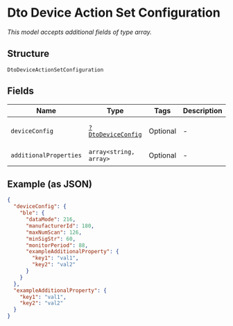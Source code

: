 
# Dto Device Action Set Configuration

*This model accepts additional fields of type array.*

## Structure

`DtoDeviceActionSetConfiguration`

## Fields

| Name | Type | Tags | Description | Getter | Setter |
|  --- | --- | --- | --- | --- | --- |
| `deviceConfig` | [`?DtoDeviceConfig`](../../doc/models/dto-device-config.md) | Optional | - | getDeviceConfig(): ?DtoDeviceConfig | setDeviceConfig(?DtoDeviceConfig deviceConfig): void |
| `additionalProperties` | `array<string, array>` | Optional | - | findAdditionalProperty(string key): array | additionalProperty(string key, array value): void |

## Example (as JSON)

```json
{
  "deviceConfig": {
    "ble": {
      "dataMode": 216,
      "manufacturerId": 180,
      "maxNumScan": 126,
      "minSigStr": 60,
      "monitorPeriod": 88,
      "exampleAdditionalProperty": {
        "key1": "val1",
        "key2": "val2"
      }
    }
  },
  "exampleAdditionalProperty": {
    "key1": "val1",
    "key2": "val2"
  }
}
```

